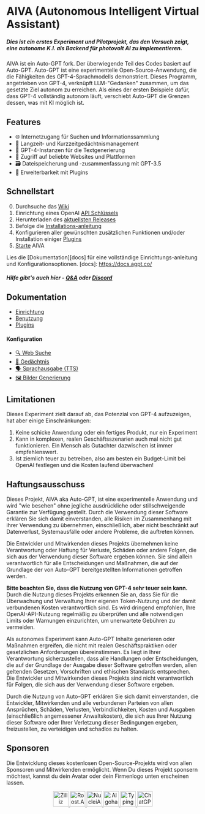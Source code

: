 # AIVA (Autonomous Intelligent Virtual Assistant)

##### Dies ist ein erstes Experiment und Pilotprojekt, das den Versuch zeigt, eine autonome K.I. als Backend für photovolt AI zu implementieren.

AIVA ist ein Auto-GPT fork. Der überwiegende Teil des Codes basiert auf Auto-GPT. Auto-GPT ist eine experimentelle Open-Source-Anwendung, die die Fähigkeiten des GPT-4-Sprachmodells demonstriert. Dieses Programm, angetrieben von GPT-4, verknüpft LLM-"Gedanken" zusammen, um das gesetzte Ziel autonom zu erreichen. Als eines der ersten Beispiele dafür, dass GPT-4 vollständig autonom läuft, verschiebt Auto-GPT die Grenzen dessen, was mit KI möglich ist.



## Features

- 🌐 Internetzugang für Suchen und Informationssammlung
- 💾 Langzeit- und Kurzzeitgedächtnismanagement
- 🧠 GPT-4-Instanzen für die Textgenerierung
- 🔗 Zugriff auf beliebte Websites und Plattformen
- 🗃️ Dateispeicherung und -zusammenfassung mit GPT-3.5
- 🔌 Erweiterbarkeit mit Plugins

## Schnellstart

0. Durchsuche das [Wiki](https://github.com/Significant-Gravitas/Nexus/wiki)
1. Einrichtung eines OpenAI [API Schlüssels](https://platform.openai.com/account/api-keys)
2. Herunterladen des [aktuellsten Releases](https://github.com/Significant-Gravitas/Auto-GPT/releases/latest)
3. Befolge die [Installations-anleitung][docs/setup]
4. Konfigurieren aller gewünschten zusätzlichen Funktionen und/oder Installation einiger [Plugins][docs/plugins]
5. [Starte][docs/usage] AIVA

Lies die [Dokumentation][docs] für eine vollständige Einrichtungs-anleitung und Konfigurationsoptionen.
[docs]: https://docs.agpt.co/

##### Hilfe gibt's auch hier - [Q&A](https://github.com/Significant-Gravitas/Auto-GPT/discussions/categories/q-a) oder [Discord](https://discord.gg/autogpt)


## Dokumentation
* [Einrichtung][docs/setup]
* [Benutzung][docs/usage]
* [Plugins][docs/plugins]
  
#### Konfiguration
  * [🔍 Web Suche](https://docs.agpt.co/configuration/search/)
  * [🧠 Gedächtnis](https://docs.agpt.co/configuration/memory/)
  * [🗣️ Sprachausgabe (TTS)](https://docs.agpt.co/configuration/voice/)
  * [🖼️ Bilder Generierung](https://docs.agpt.co/configuration/imagegen/)

[docs/setup]: https://docs.agpt.co/setup/
[docs/usage]: https://docs.agpt.co/usage/
[docs/plugins]: https://docs.agpt.co/plugins/


## Limitationen

Dieses Experiment zielt darauf ab, das Potenzial von GPT-4 aufzuzeigen, hat aber einige Einschränkungen:

1. Keine schicke Anwendung oder ein fertiges Produkt, nur ein Experiment
2. Kann in komplexen, realen Geschäftsszenarien auch mal nicht gut funktionieren. Ein Mensch als Gutachter dazwischen ist immer empfehlenswert.
3. Ist ziemlich teuer zu betreiben, also am besten ein Budget-Limit bei OpenAI festlegen und die Kosten laufend überwachen!

## Haftungsausschuss

Dieses Projekt, AIVA aka Auto-GPT, ist eine experimentelle Anwendung und wird "wie besehen" ohne jegliche ausdrückliche oder stillschweigende Garantie zur Verfügung gestellt. Durch die Verwendung dieser Software erklären Sie sich damit einverstanden, alle Risiken im Zusammenhang mit ihrer Verwendung zu übernehmen, einschließlich, aber nicht beschränkt auf Datenverlust, Systemausfälle oder andere Probleme, die auftreten können.

Die Entwickler und Mitwirkenden dieses Projekts übernehmen keine Verantwortung oder Haftung für Verluste, Schäden oder andere Folgen, die sich aus der Verwendung dieser Software ergeben können. Sie sind allein verantwortlich für alle Entscheidungen und Maßnahmen, die auf der Grundlage der von Auto-GPT bereitgestellten Informationen getroffen werden.

**Bitte beachten Sie, dass die Nutzung von GPT-4 sehr teuer sein kann.** Durch die Nutzung dieses Projekts erkennen Sie an, dass Sie für die Überwachung und Verwaltung Ihrer eigenen Token-Nutzung und der damit verbundenen Kosten verantwortlich sind. Es wird dringend empfohlen, Ihre OpenAI-API-Nutzung regelmäßig zu überprüfen und alle notwendigen Limits oder Warnungen einzurichten, um unerwartete Gebühren zu vermeiden.

Als autonomes Experiment kann Auto-GPT Inhalte generieren oder Maßnahmen ergreifen, die nicht mit realen Geschäftspraktiken oder gesetzlichen Anforderungen übereinstimmen. Es liegt in Ihrer Verantwortung sicherzustellen, dass alle Handlungen oder Entscheidungen, die auf der Grundlage der Ausgabe dieser Software getroffen werden, allen geltenden Gesetzen, Vorschriften und ethischen Standards entsprechen. Die Entwickler und Mitwirkenden dieses Projekts sind nicht verantwortlich für Folgen, die sich aus der Verwendung dieser Software ergeben.

Durch die Nutzung von Auto-GPT erklären Sie sich damit einverstanden, die Entwickler, Mitwirkenden und alle verbundenen Parteien von allen Ansprüchen, Schäden, Verlusten, Verbindlichkeiten, Kosten und Ausgaben (einschließlich angemessener Anwaltskosten), die sich aus Ihrer Nutzung dieser Software oder Ihrer Verletzung dieser Bedingungen ergeben, freizustellen, zu verteidigen und schadlos zu halten.


## Sponsoren

Die Entwicklung dieses kostenlosen Open-Source-Projekts wird von allen Sponsoren und Mitwirkenden ermöglicht. Wenn Du dieses Projekt sponsern möchtest, kannst du dein Avatar oder dein Firmenlogo unten erscheinen lassen.

<p align="center">
<div align="center" class="logo-container">
<a href="https://www.zilliz.com/">
<picture height="40px">
  <source media="(prefers-color-scheme: light)" srcset="https://user-images.githubusercontent.com/22963551/234158272-7917382e-ff80-469e-8d8c-94f4477b8b5a.png">
  <img src="https://user-images.githubusercontent.com/22963551/234158222-30e2d7a7-f0a9-433d-a305-e3aa0b194444.png" height="40px" alt="Zilliz" />
</picture>
</a>

<a href="https://roost.ai">
<img src="https://user-images.githubusercontent.com/22963551/234180283-b58cb03c-c95a-4196-93c1-28b52a388e9d.png" height="40px" alt="Roost.AI" />
</a>
  
<a href="https://nuclei.ai/">
<picture height="40px">
  <source media="(prefers-color-scheme: light)" srcset="https://user-images.githubusercontent.com/22963551/234153428-24a6f31d-c0c6-4c9b-b3f4-9110148f67b4.png">
  <img src="https://user-images.githubusercontent.com/22963551/234181283-691c5d71-ca94-4646-a1cf-6e818bd86faa.png" height="40px" alt="NucleiAI" />
</picture>
</a>

<a href="https://www.algohash.org/">
<picture>
  <source media="(prefers-color-scheme: light)" srcset="https://user-images.githubusercontent.com/22963551/234180375-1365891c-0ba6-4d49-94c3-847c85fe03b0.png" >
  <img src="https://user-images.githubusercontent.com/22963551/234180359-143e4a7a-4a71-4830-99c8-9b165cde995f.png" height="40px" alt="Algohash" />
</picture>
</a>

<a href="https://github.com/weaviate/weaviate">
<picture height="40px">
  <source media="(prefers-color-scheme: light)" srcset="https://user-images.githubusercontent.com/22963551/234181699-3d7f6ea8-5a7f-4e98-b812-37be1081be4b.png">
  <img src="https://user-images.githubusercontent.com/22963551/234181695-fc895159-b921-4895-9a13-65e6eff5b0e7.png" height="40px" alt="TypingMind" />
</picture>
</a>

<a href="https://chatgpv.com/?ref=spni76459e4fa3f30a">
<img src="https://github-production-user-asset-6210df.s3.amazonaws.com/22963551/239132565-623a2dd6-eaeb-4941-b40f-c5a29ca6bebc.png" height="40px" alt="ChatGPV" />
</a>
  
</div>
</br>

